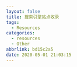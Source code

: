 ```yaml
---
layout: false
title: 搜索引擎站点收录
tags:
  - Resources
categories:
  - resources
  - Other
abbrlink: bd15c2a5
date: 2020-05-01 21:03:15
---
```

